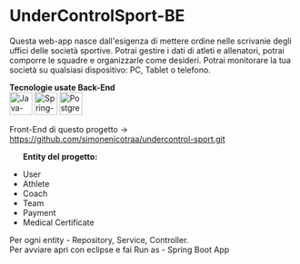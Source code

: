# UnderControlSport-BE

Questa web-app nasce dall'esigenza di mettere ordine nelle scrivanie degli uffici delle società sportive. Potrai gestire i dati di atleti e allenatori, potrai comporre le squadre e organizzarle come desideri. Potrai monitorare la tua società su qualsiasi dispositivo: PC, Tablet o telefono.
</br>

  <strong>Tecnologie usate Back-End </strong></br>
<img src="https://user-images.githubusercontent.com/104636288/199513032-517673ed-ea69-44a9-8614-77bae516808b.png" width="40px" height="40px" alt="Java-logo">
<img src="https://user-images.githubusercontent.com/104636288/199512940-7db0ff07-c727-48b3-b2d9-acb992357cda.png" width="40px" height="40px" alt="Spring-Logo">
<img src="https://user-images.githubusercontent.com/104636288/199512976-7b769c16-944f-4d8b-8cd4-89d10bbc402d.png" width="40px" height="40px" alt="Postgresql-logo">

Front-End di questo progetto -> https://github.com/simonenicotraa/undercontrol-sport.git
</br>

<ul>
<p><strong>Entity del progetto:</strong></p>
<li>User</li>
<li>Athlete</li>
<li>Coach</li>
<li>Team</li>
<li>Payment</li>
<li>Medical Certificate</li>
</ul>
Per ogni entity - Repository, Service, Controller.
</br>
Per avviare apri con eclipse e fai Run as - Spring Boot App
